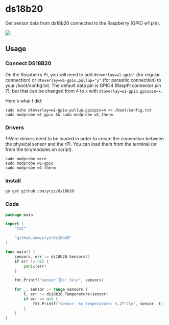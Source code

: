 # ds18b20

Get sensor data from ds18b20 connected to the Raspberry (GPIO w1 pin).



![](https://raw.githubusercontent.com/yryz/ds18b20/master/pi-ds18b20.png)

## Usage

### Connect DS18B20
On the Raspberry Pi, you will need to add `dtoverlay=w1-gpio"` (for regular connection) or `dtoverlay=w1-gpio,pullup="y"` (for parasitic connection) to your /boot/config.txt. The default data pin is GPIO4 (RaspPi connector pin 7), but that can be changed from 4 to `x` with `dtoverlay=w1-gpio,gpiopin=x`.

Here's what I did:
```
sudo echo dtoverlay=w1-gpio-pullup,gpiopin=4 >> /boot/config.txt
sudo modprobe w1_gpio && sudo modprobe w1_therm
```

### Drivers

1-Wire drivers need to be loaded in order to create the connection between the physical sensor and the rPI.
You can load them from the terminal (or from the bin/modules.sh script).

    sudo modprobe wire
    sudo modprobe w1-gpio
    sudo modprobe w1-therm

### Install
    go get github.com/yryz/ds18b20

### Code
```go
package main

import (
    "fmt"

    "github.com/yryz/ds18b20"
)

func main() {
    sensors, err := ds18b20.Sensors()
    if err != nil {
        panic(err)
    }

    fmt.Printf("sensor IDs: %v\n", sensors)

    for _, sensor := range sensors {
        t, err := ds18b20.Temperature(sensor)
        if err == nil {
            fmt.Printf("sensor: %s temperature: %.2f°C\n", sensor, t)
        }
    }
}
```
